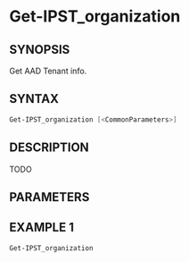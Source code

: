 ﻿# Get-IPST_organization

## SYNOPSIS 
Get AAD Tenant info.

## SYNTAX
```Powershell
Get-IPST_organization [<CommonParameters>]
```
## DESCRIPTION
TODO
## PARAMETERS


## EXAMPLE 1
```Powershell
Get-IPST_organization
```

